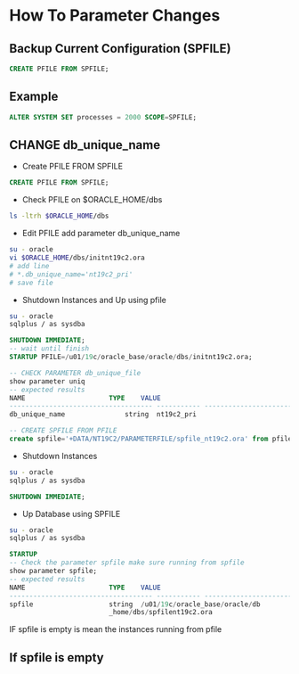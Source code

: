 # How To Parameter Changes

## Backup Current Configuration (SPFILE)
```sql
CREATE PFILE FROM SPFILE;
```


## Example
```sql
ALTER SYSTEM SET processes = 2000 SCOPE=SPFILE;
```


## CHANGE db_unique_name
- Create PFILE FROM SPFILE
```sql
CREATE PFILE FROM SPFILE;
```

- Check PFILE on $ORACLE_HOME/dbs
```bash
ls -ltrh $ORACLE_HOME/dbs
```

- Edit PFILE add parameter db_unique_name
```bash
su - oracle
vi $ORACLE_HOME/dbs/initnt19c2.ora
# add line 
# *.db_unique_name='nt19c2_pri'
# save file
```

- Shutdown Instances and Up using pfile 
```bash
su - oracle 
sqlplus / as sysdba
```

```sql
SHUTDOWN IMMEDIATE;
-- wait until finish
STARTUP PFILE=/u01/19c/oracle_base/oracle/dbs/initnt19c2.ora;

-- CHECK PARAMETER db_unique_file
show parameter uniq
-- expected results 
NAME				     TYPE	 VALUE
------------------------------------ ----------- ------------------------------
db_unique_name			     string	 nt19c2_pri

-- CREATE SPFILE FROM PFILE 
create spfile='+DATA/NT19C2/PARAMETERFILE/spfile_nt19c2.ora' from pfile;
```

- Shutdown Instances
```bash
su - oracle
sqlplus / as sysdba
```

```sql
SHUTDOWN IMMEDIATE;
```

- Up Database using SPFILE
```bash
su - oracle
sqlplus / as sysdba
```

```sql
STARTUP
-- Check the parameter spfile make sure running from spfile 
show parameter spfile;
-- expected results
NAME				     TYPE	 VALUE
------------------------------------ ----------- ------------------------------
spfile				     string	 /u01/19c/oracle_base/oracle/db
						 _home/dbs/spfilent19c2.ora
```
IF spfile is empty is mean the instances running from pfile

## If spfile is empty 